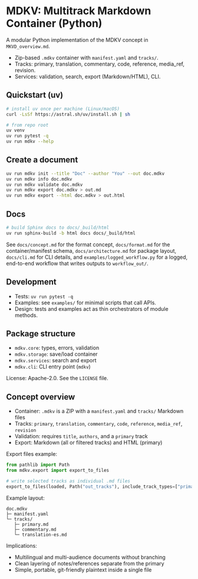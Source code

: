# MDKV: Multitrack Markdown Container (Python)

A modular Python implementation of the MDKV concept in `MKVD_overview.md`.

- Zip-based `.mdkv` container with `manifest.yaml` and `tracks/`.
- Tracks: primary, translation, commentary, code, reference, media_ref, revision.
- Services: validation, search, export (Markdown/HTML), CLI.

## Quickstart (uv)

```bash
# install uv once per machine (Linux/macOS)
curl -LsSf https://astral.sh/uv/install.sh | sh

# from repo root
uv venv
uv run pytest -q
uv run mdkv --help
```

## Create a document

```bash
uv run mdkv init --title "Doc" --author "You" --out doc.mdkv
uv run mdkv info doc.mdkv
uv run mdkv validate doc.mdkv
uv run mdkv export doc.mdkv > out.md
uv run mdkv export --html doc.mdkv > out.html
```

## Docs

```bash
# build Sphinx docs to docs/_build/html
uv run sphinx-build -b html docs docs/_build/html
```

See `docs/concept.md` for the format concept, `docs/format.md` for the container/manifest schema, `docs/architecture.md` for package layout, `docs/cli.md` for CLI details, and `examples/logged_workflow.py` for a logged, end-to-end workflow that writes outputs to `workflow_out/`.

## Development

- Tests: `uv run pytest -q`
- Examples: see `examples/` for minimal scripts that call APIs.
- Design: tests and examples act as thin orchestrators of module methods.

## Package structure

- `mdkv.core`: types, errors, validation
- `mdkv.storage`: save/load container
- `mdkv.services`: search and export
- `mdkv.cli`: CLI entry point (`mdkv`)

License: Apache-2.0. See the `LICENSE` file.

## Concept overview

- Container: `.mdkv` is a ZIP with a `manifest.yaml` and `tracks/` Markdown files
- Tracks: `primary`, `translation`, `commentary`, `code`, `reference`, `media_ref`, `revision`
- Validation: requires `title`, `authors`, and a `primary` track
- Export: Markdown (all or filtered tracks) and HTML (primary)

Export files example:

```python
from pathlib import Path
from mdkv.export import export_to_files

# write selected tracks as individual .md files
export_to_files(loaded, Path("out_tracks"), include_track_types=["primary", "commentary"])
```

Example layout:

```text
doc.mdkv
├─ manifest.yaml
└─ tracks/
   ├─ primary.md
   ├─ commentary.md
   └─ translation-es.md
```

Implications:

- Multilingual and multi-audience documents without branching
- Clean layering of notes/references separate from the primary
- Simple, portable, git-friendly plaintext inside a single file

